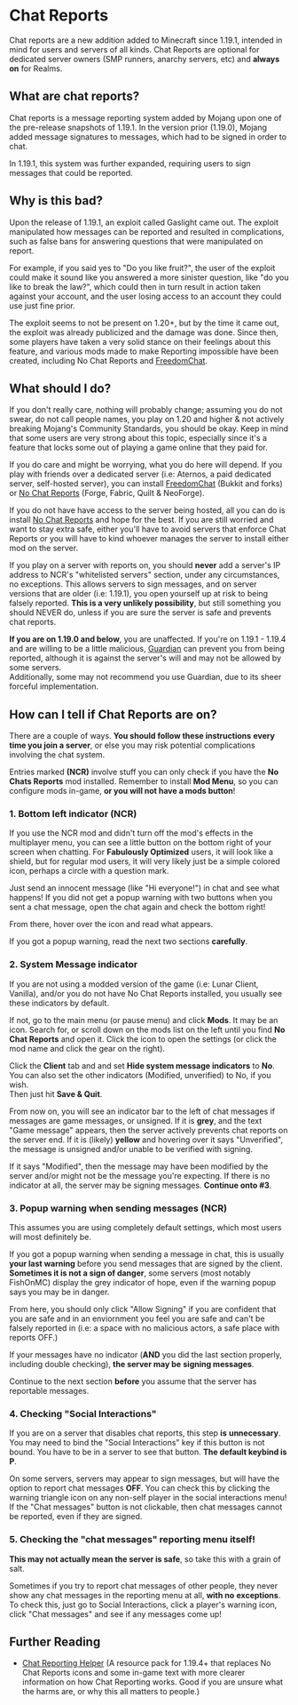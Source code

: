 # Chat Reports
Chat reports are a new addition added to Minecraft since 1.19.1, 
intended in mind for users and servers of all kinds. Chat Reports 
are optional for dedicated server owners (SMP runners, anarchy 
servers, etc) and **always on** for Realms.

## What are chat reports?

Chat reports is a message reporting system added by Mojang upon 
one of the pre-release snapshots of 1.19.1. In the version prior 
(1.19.0), Mojang added message signatures to messages, which had 
to be signed in order to chat.

In 1.19.1, this system was further expanded, requiring users to sign 
messages that could be reported.

## Why is this bad?
<!-- TODO: rework this? -->
Upon the release of 1.19.1, an exploit called Gaslight came out. 
The exploit manipulated how messages can be reported and resulted 
in complications, such as false bans for answering questions that 
were manipulated on report.

For example, if you said yes to "Do you like fruit?", the user of 
the exploit could make it sound like you answered a more sinister 
question, like "do you like to break the law?", which could then
in turn result in action taken against your account, and the user
losing access to an account they could use just fine prior.

The exploit seems to not be present on 1.20+, but by the time it came 
out, the exploit was already publicized and the damage was done. Since 
then, some players have taken a very solid stance on their feelings 
about this feature, and various mods made to make Reporting impossible 
have been created, including No Chat Reports and [FreedomChat](https://modrinth.com/plugin/freedomchat).

## What should I do?
If you don't really care, nothing will probably change; assuming you 
do not swear, do not call people names, you play on 1.20 and higher & 
not actively breaking Mojang's Community Standards, you should be okay. 
Keep in mind that some users are very strong about this topic, especially 
since it's a feature that locks some out of playing a game online that 
they paid for.

If you do care and might be worrying, what you do here will depend. If 
you play with friends over a dedicated server (i.e: Aternos, a paid 
dedicated server, self-hosted server), you can install [FreedomChat](https://modrinth.com/plugin/freedomchat) (Bukkit and forks) 
or [No Chat Reports](https://modrinth.com/mod/no-chat-reports) (Forge, Fabric, Quilt & NeoForge).

If you do not have have access to the server being hosted, all you 
can do is install [No Chat Reports](https://modrinth.com/mod/no-chat-reports) 
and hope for the best. If you are still worried and want to stay extra safe, 
either you'll have to avoid servers that enforce Chat Reports or you will have 
to kind whoever manages the server to install either mod on the server.

If you play on a server with reports on, you should **never** add a server's 
IP address to NCR's "whitelisted servers" section, under any circumstances, 
no exceptions. This allows servers to sign messages, and on server versions 
that are older (i.e: 1.19.1), you open yourself up at risk to being falsely 
reported. **This is a very unlikely possibility**, but still something you
should NEVER do, unless if you are sure the server is safe and prevents
chat reports.

**If you are on 1.19.0 and below**, you are unaffected. If you're on 
1.19.1 - 1.19.4 and are willing to be a little malicious, [Guardian](https://github.com/nodusclient/guardian) 
can prevent you from being reported, although it is against the server's 
will and may not be allowed by some servers.  
Additionally, some may not recommend you use Guardian, due to its 
sheer forceful implementation.

## How can I tell if Chat Reports are on?
There are a couple of ways. **You should follow these instructions**
**every time you join a server**, or else you may risk potential
complications involving the chat system.

Entries marked **(NCR)** involve stuff you can only check if 
you have the **No Chats Reports** mod installed. Remember to 
install **Mod Menu**, so you can configure mods in-game, 
**or you will not have a mods button**!

### 1. Bottom left indicator (NCR)
If you use the NCR mod and didn't turn off the mod's effects in
the multiplayer menu, you can see a little button on the bottom right
of your screen when chatting. For **Fabulously Optimized** users, it
will look like a shield, but for regular mod users, it will very likely
just be a simple colored icon, perhaps a circle with a question mark.

Just send an innocent message (like "Hi everyone!") in chat and see what
happens! If you did not get a popup warning with two buttons when you sent
a chat message, open the chat again and check the bottom right!

From there, hover over the icon and read what appears.

If you got a popup warning, read the next two sections **carefully**.


### 2. System Message indicator
If you are not using a modded version of the game (i.e: Lunar Client, 
Vanilla), and/or you do not have No Chat Reports installed, you usually 
see these indicators by default.

If not, go to the main menu (or pause menu) and click **Mods**. It may be an icon. 
Search for, or scroll down on the mods list on the left until you find 
**No Chat Reports**  and open it. Click the icon to open the settings (or click 
the mod name and click the gear on the right).

Click the **Client** tab and and set **Hide system message indicators** to **No**. You can
also set the other indicators (Modified, unverified) to No, if you wish.  
Then just hit **Save & Quit**.

From now on, you will see an indicator bar to the left of chat messages if messages are
game messages, or unsigned. If it is  **grey**, and the text "Game message" 
appears, then the server actively  prevents chat reports on the server end. 
If it is (likely) **yellow** and hovering over it says "Unverified", the message
is unsigned and/or unable to be verified with signing.  

If it says "Modified", then the message may have been modified by the server 
and/or might not be the message you're expecting. If there is no indicator at all,
the server may be signing messages. **Continue onto #3**.

### 3. Popup warning when sending messages (NCR)
This assumes you are using completely default settings, which most users
will most definitely be.

If you got a popup warning when sending a message in chat, this is
usually **your last warning** before you send messages that are signed
by the client. **Sometimes it is not a sign of danger**, some servers
(most notably FishOnMC) display the grey indicator of hope, even if
the warning popup says you may be in danger.

From here, you should only click "Allow Signing" if you
are confident that you are safe and in an enviornment you feel you
are safe and can't be falsely reported in (i.e: a space with no
malicious actors, a safe place with reports OFF.)

If your messages have no indicator (**AND** you did the last
section properly, including double checking), **the server may be**
**signing messages**.

Continue to the next section **before** you assume that the server
has reportable messages.

### 4. Checking "Social Interactions"
If you are on a server that disables chat reports, this step **is**
**unnecessary**. You may need to bind the "Social Interactions" key
if this button is not bound. You have to be in a server to see
that button. **The default keybind is P**.


On some servers, servers may appear to sign messages, but will have
the option to report chat messages **OFF**. You can check this by
clicking the warning triangle icon on any non-self player in the
social interactions menu! If the "Chat messages" button is not
clickable, then chat messages cannot be reported, even if they
are signed.

### 5. Checking the "chat messages" reporting menu itself!
**This may not actually mean the server is safe**, so take this with
a grain of salt.

Sometimes if you try to report chat messages of other people, they
never show any chat messages in the reporting menu at all, **with no**
**exceptions**. To check this, just go to Social Interactions, click
a player's warning icon, click "Chat messages" and see if any messages
come up!


## Further Reading
<!-- TODO: find more neutral resources -->

- [Chat Reporting Helper](https://modrinth.com/resourcepack/chat-reporting-helper) (A resource pack for 1.19.4+ that replaces No Chat Reports icons and some in-game text with more clearer information on how Chat Reporting works. Good if you are unsure what the harms are, or why this all matters to people.)
